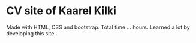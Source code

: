 # CV site of Kaarel Kilki
Made with HTML, CSS and bootstrap. Total time ... hours. Learned a lot by developing this site.
